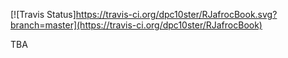 [![Travis Status]https://travis-ci.org/dpc10ster/RJafrocBook.svg?branch=master](https://travis-ci.org/dpc10ster/RJafrocBook)


TBA
